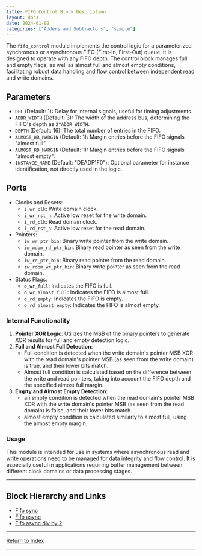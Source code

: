 ```yaml
---
title: FIFO Control Block Description
layout: docs
date: 2024-01-02
categories: ["Adders and Subtractors", "simple"]
---
```


The `fifo_control` module implements the control logic for a parameterized synchronous or asynchronous FIFO (First-In, First-Out) queue. It is designed to operate with any FIFO depth. The control block manages full and empty flags, as well as almost full and almost empty conditions, facilitating robust data handling and flow control between independent read and write domains.

## Parameters

- `DEL` (Default: 1): Delay for internal signals, useful for timing adjustments.
- `ADDR_WIDTH` (Default: 3): The width of the address bus, determining the FIFO's depth as `2^ADDR_WIDTH`.
- `DEPTH` (Default: 16): The total number of entries in the FIFO.
- `ALMOST_WR_MARGIN` (Default: 1): Margin entries before the FIFO signals "almost full".
- `ALMOST_RD_MARGIN` (Default: 1): Margin entries before the FIFO signals "almost empty".
- `INSTANCE_NAME` (Default: "DEADF1F0"): Optional parameter for instance identification, not directly used in the logic.

## Ports

- Clocks and Resets:
  - `i_wr_clk`: Write domain clock.
  - `i_wr_rst_n`: Active low reset for the write domain.
  - `i_rd_clk`: Read domain clock.
  - `i_rd_rst_n`: Active low reset for the read domain.
- Pointers:
  - `iw_wr_ptr_bin`: Binary write pointer from the write domain.
  - `iw_wdom_rd_ptr_bin`: Binary read pointer as seen from the write domain.
  - `iw_rd_ptr_bin`: Binary read pointer from the read domain.
  - `iw_rdom_wr_ptr_bin`: Binary write pointer as seen from the read domain.
- Status Flags:
  - `o_wr_full`: Indicates the FIFO is full.
  - `o_wr_almost_full`: Indicates the FIFO is almost full.
  - `o_rd_empty`: Indicates the FIFO is empty.
  - `o_rd_almost_empty`: Indicates the FIFO is almost empty.

### Internal Functionality

1. **Pointer XOR Logic**: Utilizes the MSB of the binary pointers to generate XOR results for full and empty detection logic.
2. **Full and Almost Full Detection**:
   - Full condition is detected when the write domain's pointer MSB XOR with the read domain's pointer MSB (as seen from the write domain) is true, and their lower bits match.
   - Almost full condition is calculated based on the difference between the write and read pointers, taking into account the FIFO depth and the specified almost full margin.
3. **Empty and Almost Empty Detection**:
   - an empty condition is detected when the read domain's pointer MSB XOR with the write domain's pointer MSB (as seen from the read domain) is false, and their lower bits match.
   - almost empty condition is calculated similarly to almost full, using the almost empty margin.

### Usage

This module is intended for use in systems where asynchronous read and write operations need to be managed for data integrity and flow control. It is especially useful in applications requiring buffer management between different clock domains or data processing stages.

---

## Block Hierarchy and Links

- [Fifo sync](fifo_sync)
- [Fifo async](fifo_async)
- [Fifo async div by 2](fifo_async_div2)

---

[Return to Index](/docs/mark_down/rtl/)

---
